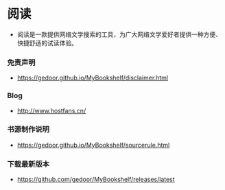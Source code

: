 # 阅读
- 阅读是一款提供网络文学搜索的工具，为广大网络文学爱好者提供一种方便、快捷舒适的试读体验。
### 免责声明
- https://gedoor.github.io/MyBookshelf/disclaimer.html
### Blog
- http://www.hostfans.cn/
### 书源制作说明
- https://gedoor.github.io/MyBookshelf/sourcerule.html
### 下载最新版本
- https://github.com/gedoor/MyBookshelf/releases/latest